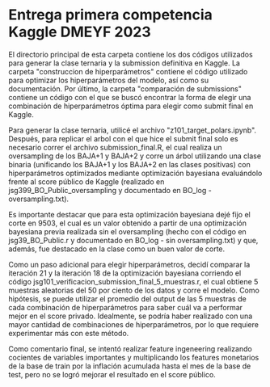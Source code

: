 # Entrega primera competencia Kaggle DMEYF 2023

El directorio principal de esta carpeta contiene los dos códigos utilizados para generar la clase ternaria y la submission definitiva en Kaggle. La carpeta "construccion de hiperparámetros" contiene el código utilizado para optimizar los hiperparámetros del modelo, así como su documentación. Por último, la carpeta "comparación de submissions" contiene un código con el que se buscó encontrar la forma de elegir una combinación de hiperparámetros óptima para elegir como submit final en Kaggle.

Para generar la clase ternaria, utilicé el archivo "z101_target_polars.ipynb". Después, para replicar el arbol con el que hice el submit final solo es necesario correr el archivo submission_final.R, el cual realiza un oversampling de los BAJA+1 y BAJA+2 y corre un árbol utilizando una clase binaria (unificando los BAJA+1 y los BAJA+2 en las clases positivas) con hiperparámetros optimizados mediante optimización bayesiana evaluándolo frente al score público de Kaggle (realizado en jsg399_BO_Public_oversampling y documentado en BO_log - oversampling.txt).

Es importante destacar que para esta optimización bayesiana dejé fijo el corte en 9503, el cual es un valor obtenido a partir de una optimización bayesiana previa realizada sin el oversampling (hecho con el código en jsg39_BO_Public.r y documentado en BO_log - sin oversampling.txt) y que, además, fue destacado en la clase como un buen valor de corte.

Como un paso adicional para elegir hiperparámetros, decidí comparar la iteración 21 y la iteración 18 de la optimización bayesiana corriendo el código jsg101_verificacion_submission_final_5_muestras.r, el cual obtiene 5 muestras aleatorias del 50 por ciento de los datos y corre el modelo. Como hipótesis, se puede utilizar el promedio del output de las 5 muestras de cada combinación de hiperparámetros para saber cuál va a performar mejor en el score privado. Idealmente, se podría haber realizado con una mayor cantidad de combinaciones de hiperparámetros, por lo que requiere experimentar más con este método.

Como comentario final, se intentó realizar feature ingeneering realizando cocientes de variables importantes y multiplicando los features monetarios de la base de train por la inflación acumulada hasta el mes de la base de test, pero no se logró mejorar el resultado en el score público.